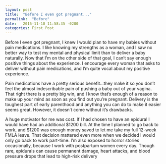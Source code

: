 ```yaml
---
layout: post
title:  "Before I even got pregnant..."
permalink:  "Before"
date:   2015-11-18 11:58:35 -0200
categories: First Post
---
```

<p>Before I even got pregnant, I knew I would plan to have my babies without pain medications. I like knowing my strengths as a woman, and I saw no better way to test my mental and physical limit than to deliver a baby naturally. Now that I’m on the other side of that goal, I can’t say enough positive things about the experience. I encourage every woman that asks to deliver without pain medications, and I’m quite vocal about my positive experience. <p>Pain medications have a pretty serious benefit…they make it so you don’t feel the almost indescribable pain of pushing a baby out of your vagina. That right there is a pretty big win, and I know that’s enough of a reason to make up your mind as soon as you find out you’re pregnant. Delivery is the toughest part of early parenthood and anything you can do to make it easier seems great. However, it doesn’t come without it’s drawbacks. <p>A huge motivator for me was cost. If I had chosen to have an epidural I would have had an additional $1200 bill. At the time I planned to go back to work, and $1200 was enough money saved to let me take my full 12-week FMLA leave. That decision mattered even more when we decided I would only go back to work part-time. I’m also exposed to horror stories occasionally, because I work with postpartum women every day. Though rare, epidurals can cause permanent damage, heart attacks, and blood pressure drops that lead to high-risk delivery
